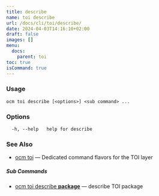 ```yaml
---
title: describe
name: toi describe
url: /docs/cli/toi/describe/
date: 2024-04-03T14:16:10+02:00
draft: false
images: []
menu:
  docs:
    parent: toi
toc: true
isCommand: true
---
```

### Usage

```
ocm toi describe [<options>] <sub command> ...
```

### Options

```
  -h, --help   help for describe
```

### See Also

* [ocm toi](/docs/cli/toi)	 &mdash; Dedicated command flavors for the TOI layer


##### Sub Commands

* [ocm toi describe <b>package</b>](/docs/cli/toi/describe/package)	 &mdash; describe TOI package

